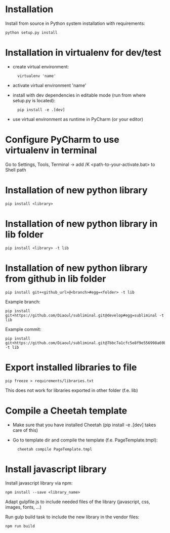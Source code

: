 Installation
============
Install from source in Python system installation with requirements:

    python setup.py install

Installation in virtualenv for dev/test
=======================================
- create virtual environment: 

        virtualenv 'name'

- activate virtual environment 'name'

- install with dev dependencies in editable mode (run from where setup.py is located):

        pip install -e .[dev]
        
- use virtual environment as runtime in PyCharm (or your editor)

Configure PyCharm to use virtualenv in terminal
===============================================
Go to Settings, Tools, Terminal -> add /K <path-to-your-activate.bat> to Shell path

Installation of new python library
==================================
    pip install <library>

Installation of new python library in lib folder
================================================
    pip install <library> -t lib

Installation of new python library from github in lib folder
============================================================
    pip install git+<github_url>@<branch>#egg=<folder> -t lib

Example branch:

    pip install git+https://github.com/Diaoul/subliminal.git@develop#egg=subliminal -t lib
  
Example commit: 

    pip install git+https://github.com/Diaoul/subliminal.git@7bbc7a1cfc5e8f9e556998a69b655daa07c231c4#egg=subliminal -t lib

Export installed libraries to file
==================================
    pip freeze > requirements/libraries.txt

This does not work for libraries exported in other folder (f.e. lib)

Compile a Cheetah template
==========================
- Make sure that you have installed Cheetah (pip install -e .[dev] takes care of this)

- Go to template dir and compile the template (f.e. PageTemplate.tmpl):

        cheetah compile PageTemplate.tmpl

Install javascript library
==========================
Install javascript library via npm:

    npm install --save <library_name>

Adapt gulpfile.js to include needed files of the library (javascript, css, images, fonts, ...)

Run gulp build task to include the new library in the vendor files:

    npm run build